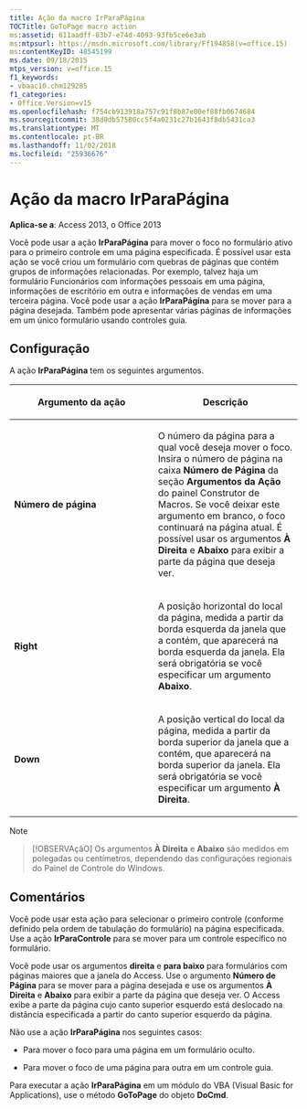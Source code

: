 ```yaml
---
title: Ação da macro IrParaPágina
TOCTitle: GoToPage macro action
ms:assetid: 611aadff-83b7-e74d-4093-93fb5ce6e3ab
ms:mtpsurl: https://msdn.microsoft.com/library/Ff194858(v=office.15)
ms:contentKeyID: 48545199
ms.date: 09/18/2015
mtps_version: v=office.15
f1_keywords:
- vbaac10.chm129285
f1_categories:
- Office.Version=v15
ms.openlocfilehash: f754cb913918a757c91f8b87e00ef88fb0674684
ms.sourcegitcommit: 38d0db57580cc5f4a0231c27b1643f8db5431ca3
ms.translationtype: MT
ms.contentlocale: pt-BR
ms.lasthandoff: 11/02/2018
ms.locfileid: "25936676"
---
```

# <a name="gotopage-macro-action"></a>Ação da macro IrParaPágina


**Aplica-se a**: Access 2013, o Office 2013

Você pode usar a ação **IrParaPágina** para mover o foco no formulário ativo para o primeiro controle em uma página especificada. É possível usar esta ação se você criou um formulário com quebras de páginas que contém grupos de informações relacionadas. Por exemplo, talvez haja um formulário Funcionários com informações pessoais em uma página, informações de escritório em outra e informações de vendas em uma terceira página. Você pode usar a ação **IrParaPágina** para se mover para a página desejada. Também pode apresentar várias páginas de informações em um único formulário usando controles guia.

## <a name="setting"></a>Configuração

A ação **IrParaPágina** tem os seguintes argumentos.

<table>
<colgroup>
<col style="width: 50%" />
<col style="width: 50%" />
</colgroup>
<thead>
<tr class="header">
<th><p>Argumento da ação</p></th>
<th><p>Descrição</p></th>
</tr>
</thead>
<tbody>
<tr class="odd">
<td><p><strong>Número de página</strong></p></td>
<td><p>O número da página para a qual você deseja mover o foco. Insira o número de página na caixa <strong>Número de Página</strong> da seção <strong>Argumentos da Ação</strong> do painel Construtor de Macros. Se você deixar este argumento em branco, o foco continuará na página atual. É possível usar os argumentos <strong>À Direita</strong> e <strong>Abaixo</strong> para exibir a parte da página que deseja ver.</p></td>
</tr>
<tr class="even">
<td><p><strong>Right</strong></p></td>
<td><p>A posição horizontal do local da página, medida a partir da borda esquerda da janela que a contém, que aparecerá na borda esquerda da janela. Ela será obrigatória se você especificar um argumento <strong>Abaixo</strong>.</p></td>
</tr>
<tr class="odd">
<td><p><strong>Down</strong></p></td>
<td><p>A posição vertical do local da página, medida a partir da borda superior da janela que a contém, que aparecerá na borda superior da janela. Ela será obrigatória se você especificar um argumento <strong>À Direita</strong>.</p></td>
</tr>
</tbody>
</table>

> [!NOTE]
> >[!OBSERVAçãO] Os argumentos **À Direita** e **Abaixo** são medidos em polegadas ou centímetros, dependendo das configurações regionais do Painel de Controle do Windows.

## <a name="remarks"></a>Comentários

Você pode usar esta ação para selecionar o primeiro controle (conforme definido pela ordem de tabulação do formulário) na página especificada. Use a ação **IrParaControle** para se mover para um controle específico no formulário.

Você pode usar os argumentos **direita** e **para baixo** para formulários com páginas maiores que a janela do Access. Use o argumento **Número de Página** para se mover para a página desejada e use os argumentos **À Direita** e **Abaixo** para exibir a parte da página que deseja ver. O Access exibe a parte da página cujo canto superior esquerdo está deslocado na distância especificada a partir do canto superior esquerdo da página.

Não use a ação **IrParaPágina** nos seguintes casos:

  - Para mover o foco para uma página em um formulário oculto.

  - Para mover o foco de uma página para outra em um controle guia.

Para executar a ação **IrParaPágina** em um módulo do VBA (Visual Basic for Applications), use o método **GoToPage** do objeto **DoCmd**.

